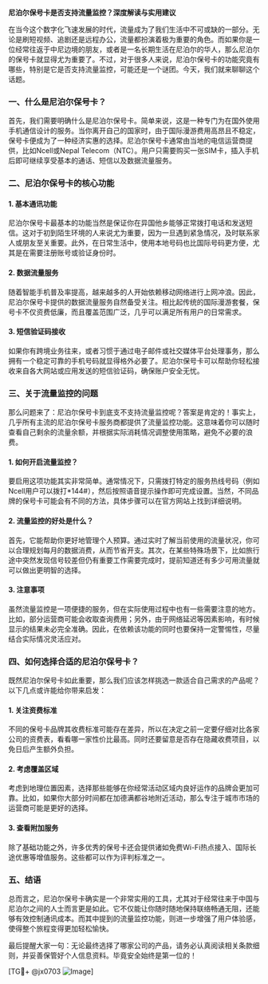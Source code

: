 **尼泊尔保号卡是否支持流量监控？深度解读与实用建议**

在当今这个数字化飞速发展的时代，流量成为了我们生活中不可或缺的一部分。无论是刷短视频、追剧还是远程办公，流量都扮演着极为重要的角色。而如果你是一位经常往返于中尼边境的朋友，或者是一名长期生活在尼泊尔的华人，那么尼泊尔的保号卡就显得尤为重要了。不过，对于很多人来说，尼泊尔保号卡的功能究竟有哪些，特别是它是否支持流量监控，可能还是一个谜团。今天，我们就来聊聊这个话题。

### 一、什么是尼泊尔保号卡？

首先，我们需要明确什么是尼泊尔保号卡。简单来说，这是一种专门为在国外使用手机通信设计的服务。当你离开自己的国家时，由于国际漫游费用高昂且不稳定，保号卡便成为了一种经济实惠的选择。尼泊尔保号卡通常由当地的电信运营商提供，比如Ncell或Nepal Telecom（NTC）。用户只需要购买一张SIM卡，插入手机后即可继续享受基本的通话、短信以及数据流量服务。

### 二、尼泊尔保号卡的核心功能

#### 1. 基本通讯功能
尼泊尔保号卡最基本的功能当然是保证你在异国他乡能够正常拨打电话和发送短信。这对于初到陌生环境的人来说尤为重要，因为一旦遇到紧急情况，及时联系家人或朋友至关重要。此外，在日常生活中，使用本地号码也比国际号码更方便，尤其是在需要注册账号或验证身份时。

#### 2. 数据流量服务
随着智能手机普及率提高，越来越多的人开始依赖移动网络进行上网冲浪。因此，尼泊尔保号卡提供的数据流量服务自然备受关注。相比起传统的国际漫游套餐，保号卡不仅资费低廉，而且覆盖范围广泛，几乎可以满足所有用户的日常需求。

#### 3. 短信验证码接收
如果你有跨境业务往来，或者习惯于通过电子邮件或社交媒体平台处理事务，那么拥有一个稳定可靠的手机号码就显得格外必要了。尼泊尔保号卡可以帮助你轻松接收来自各大网站或应用发送的短信验证码，确保账户安全无忧。

### 三、关于流量监控的问题

那么问题来了：尼泊尔保号卡到底支不支持流量监控呢？答案是肯定的！事实上，几乎所有主流的尼泊尔保号卡服务商都提供了流量监控功能。这意味着你可以随时查看自己剩余的流量余额，并根据实际消耗情况调整使用策略，避免不必要的浪费。

#### 1. 如何开启流量监控？
要启用这项功能其实非常简单。通常情况下，只需拨打特定的服务热线号码（例如Ncell用户可以拨打*144#），然后按照语音提示操作即可完成设置。当然，不同品牌的保号卡可能会有不同的方法，具体步骤可以在官方网站上找到详细说明。

#### 2. 流量监控的好处是什么？
首先，它能帮助你更好地管理个人预算。通过实时了解当前使用的流量状况，你可以合理规划每月的数据消费，从而节省开支。其次，在某些特殊场景下，比如旅行途中突然发现信号较差但仍有重要工作需要完成时，提前知道还有多少可用流量就可以做出更明智的选择。

#### 3. 注意事项
虽然流量监控是一项便捷的服务，但在实际使用过程中也有一些需要注意的地方。比如，部分运营商可能会收取查询费用；另外，由于网络延迟等因素影响，有时候显示的结果未必完全准确。因此，在依赖该功能的同时也要保持一定警惕性，尽量结合实际情况灵活应对。

### 四、如何选择合适的尼泊尔保号卡？

既然尼泊尔保号卡如此重要，那么我们应该怎样挑选一款适合自己需求的产品呢？以下几点或许能给你带来启发：

#### 1. 关注资费标准
不同的保号卡品牌其收费标准可能存在差异，所以在决定之前一定要仔细对比各家公司的资费表，看看哪一家性价比最高。同时还要留意是否存在隐藏收费项目，以免日后产生额外负担。

#### 2. 考虑覆盖区域
考虑到地理位置因素，选择那些能够在你经常活动区域内良好运作的品牌会更加可靠。比如，如果你大部分时间都在加德满都谷地附近活动，那么专注于城市市场的运营商可能是更好的选择。

#### 3. 查看附加服务
除了基础功能之外，许多优秀的保号卡还会提供诸如免费Wi-Fi热点接入、国际长途优惠等增值服务。这些都可以作为评判标准之一。

### 五、结语

总而言之，尼泊尔保号卡确实是一个非常实用的工具，尤其对于经常往来于中国与尼泊尔之间的人士而言更是如此。它不仅能让你随时随地保持联络畅通无阻，还能够有效控制通讯成本。而其中提到的流量监控功能，则进一步增强了用户体验感，使得整个旅程变得更加轻松愉快。

最后提醒大家一句：无论最终选择了哪家公司的产品，请务必认真阅读相关条款细则，并妥善保管好个人信息资料。毕竟安全始终是第一位的！

[TG💪+ @jx0703 ![Image](https://github.com/user-attachments/assets/dbca1d08-cadb-493c-b0ec-ad6f7a83f270)]